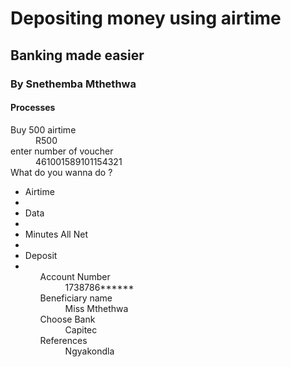
<html lang="en">
<head>
      <meta charset="UTF-8">
      <meta http-equiv="X-UA-Compatible" content="IE=edge">
	  <meta name="viewport" content="width=device-width, initial-scale=1.0">
	  <link rel="stylesheet" href="style.css" >
	  
 </head> 
 <body>
 
 <h1>Depositing money using airtime</h1>
 <h2>Banking made easier</h2>
 <h3>By Snethemba Mthethwa</h3>
 <h4>Processes</h4>

 <dt>Buy 500 airtime<dt>
	 <dd>R500<dd>

  
		 
 <dt> enter number of voucher<dt>
 <dd>461001589101154321<dd>

 
	 
<dt>What do you wanna do ?<dt> 
  <ul>
	<li>Airtime<li>  
 <li>Data<li> 
	  <li>Minutes All Net<li>
 <li>Deposit<li>  <ul>
	 



  <dt>Account Number<dt>
  <dd>1738786******<dd>


<dt>Beneficiary name<dt>
  <dd>Miss Mthethwa<dd>


  <dt>Choose Bank<dt>
  <dd>Capitec<dd>


<dt>References<dt>
<dd>Ngyakondla<dd>
  
 
 </body>
 </html>
